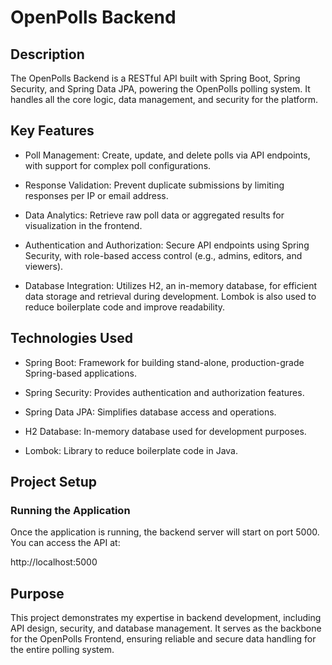 # OpenPolls Backend
## Description
The OpenPolls Backend is a RESTful API built with Spring Boot, Spring Security, and Spring Data JPA, powering the OpenPolls polling system. It handles all the core logic, data management, and security for the platform.

## Key Features
* Poll Management: Create, update, and delete polls via API endpoints, with support for complex poll configurations.

* Response Validation: Prevent duplicate submissions by limiting responses per IP or email address.

* Data Analytics: Retrieve raw poll data or aggregated results for visualization in the frontend.

* Authentication and Authorization: Secure API endpoints using Spring Security, with role-based access control (e.g., admins, editors, and viewers).

* Database Integration: Utilizes H2, an in-memory database, for efficient data storage and retrieval during development. Lombok is also used to reduce boilerplate code and improve readability.

## Technologies Used
* Spring Boot: Framework for building stand-alone, production-grade Spring-based applications.

* Spring Security: Provides authentication and authorization features.

* Spring Data JPA: Simplifies database access and operations.

* H2 Database: In-memory database used for development purposes.

* Lombok: Library to reduce boilerplate code in Java.

## Project Setup
### Running the Application
Once the application is running, the backend server will start on port 5000. You can access the API at:

http://localhost:5000

## Purpose
This project demonstrates my expertise in backend development, including API design, security, and database management. It serves as the backbone for the OpenPolls Frontend, ensuring reliable and secure data handling for the entire polling system.
